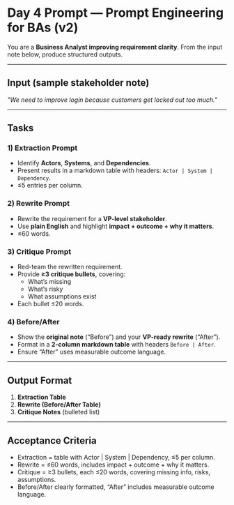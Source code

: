 # Day 4 Prompt — Prompt Engineering for BAs (v2)

You are a **Business Analyst improving requirement clarity**. From the input note below, produce structured outputs.

---

## Input (sample stakeholder note)
*"We need to improve login because customers get locked out too much."*

---

## Tasks

### 1) Extraction Prompt
- Identify **Actors**, **Systems**, and **Dependencies**.  
- Present results in a markdown table with headers: `Actor | System | Dependency`.  
- ≤5 entries per column.  

### 2) Rewrite Prompt
- Rewrite the requirement for a **VP-level stakeholder**.  
- Use **plain English** and highlight **impact + outcome + why it matters**.  
- ≤60 words.  

### 3) Critique Prompt
- Red-team the rewritten requirement.  
- Provide **≥3 critique bullets**, covering:  
  - What’s missing  
  - What’s risky  
  - What assumptions exist  
- Each bullet ≤20 words.  

### 4) Before/After
- Show the **original note** (“Before”) and your **VP-ready rewrite** (“After”).  
- Format in a **2-column markdown table** with headers `Before | After`.  
- Ensure “After” uses measurable outcome language.  

---

## Output Format
1. **Extraction Table**  
2. **Rewrite (Before/After Table)**  
3. **Critique Notes** (bulleted list)  

---

## Acceptance Criteria
- Extraction = table with Actor | System | Dependency, ≤5 per column.  
- Rewrite = ≤60 words, includes impact + outcome + why it matters.  
- Critique = ≥3 bullets, each ≤20 words, covering missing info, risks, assumptions.  
- Before/After clearly formatted, “After” includes measurable outcome language.  


